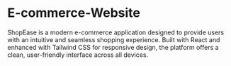 # E-commerce-Website
ShopEase is a modern e-commerce application designed to provide users with an intuitive and seamless shopping experience. Built with React and enhanced with Tailwind CSS for responsive design, the platform offers a clean, user-friendly interface across all devices.
